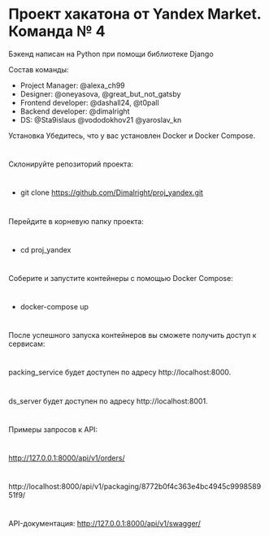 # Проект хакатона от Yandex Market. Команда № 4
Бэкенд написан на Python при помощи библиотеке Django

Состав команды:
- Project Manager: @alexa_ch99
- Designer: @oneyasova, @great_but_not_gatsby
- Frontend developer: @dashall24, @t0pall
- Backend developer: @dimalright
- DS: @Sta9islaus @vododokhov21 @yaroslav_kn



Установка Убедитесь, что у вас установлен Docker и Docker Compose.
#
Склонируйте репозиторий проекта:
#
- git clone https://github.com/Dimalright/proj_yandex.git
#
Перейдите в корневую папку проекта: 
#
- cd proj_yandex
#
Соберите и запустите контейнеры с помощью Docker Compose: 
#
- docker-compose up
#
После успешного запуска контейнеров вы сможете получить доступ к сервисам:
#
packing_service будет доступен по адресу http://localhost:8000.
#
ds_server будет доступен по адресу http://localhost:8001.
#
Примеры запросов к API:
#
http://127.0.0.1:8000/api/v1/orders/
#
http://localhost:8000/api/v1/packaging/8772b0f4c363e4bc4945c999858951f9/
#
API-документация:
http://127.0.0.1:8000/api/v1/swagger/

